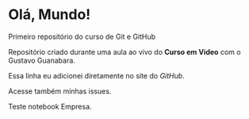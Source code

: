 # Olá, Mundo!
 Primeiro repositório do curso de Git e GitHub

Repositório criado durante uma aula ao vivo do **Curso em Video** com o Gustavo Guanabara.

Essa linha eu adicionei diretamente no site do *GitHub*.

Acesse também minhas issues.


Teste notebook Empresa.
